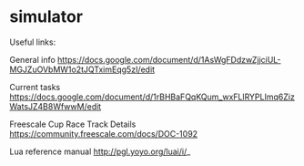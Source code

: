 simulator
=========

Useful links:
  
  General info
    https://docs.google.com/document/d/1AsWgFDdzwZjjciUL-MGJZuOVbMW1o2tJQTximEqg5zI/edit
    
  Current tasks
    https://docs.google.com/document/d/1rBHBaFQqKQum_wxFLlRYPLImq6ZizWatsJZ4B8WfwwM/edit
  
  Freescale Cup Race Track Details
    https://community.freescale.com/docs/DOC-1092
    
  Lua reference manual
    http://pgl.yoyo.org/luai/i/_
